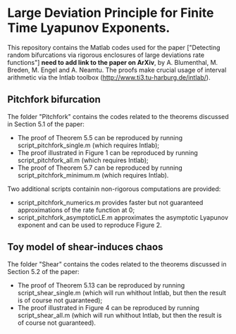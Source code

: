 # Large Deviation Principle for Finite Time Lyapunov Exponents.

This repository contains the Matlab codes used for the paper ["Detecting random bifurcations via rigorous enclosures of large
deviations rate functions"] **need to add link to the paper on ArXiv**, by A. Blumenthal, M. Breden, M. Engel and A. Neamtu. The proofs make crucial usage of
interval arithmetic via the Intlab toolbox (http://www.ti3.tu-harburg.de/intlab/).

## Pitchfork bifurcation

The folder "Pitchfork" contains the codes related to the theorems discussed in Section 5.1 of the paper:
- The proof of Theorem 5.5 can be reproduced by running script_pitchfork_single.m (which requires Intlab);
- The proof illustrated in Figure 1 can be reproduced by running script_pitchfork_all.m (which requires Intlab);
- The proof of Theorem 5.7 can be reproduced by running script_pitchfork_minimum.m (which requires Intlab).
  
Two additional scripts containin non-rigorous computations are provided:
- script_pitchfork_numerics.m provides faster but not guaranteed approximations of the rate function at 0;
- script_pitchfork_asymptoticLE.m approximates the asymptotic Lyapunov exponent and can be used to reproduce Figure 2.

## Toy model of shear-induces chaos

The folder "Shear" contains the codes related to the theorems discussed in Section 5.2 of the paper:
- The proof of Theorem 5.13 can be reproduced by running script_shear_single.m (which will run whithout Intlab, but then the result is of course not guaranteed);
- The proof illustrated in Figure 4 can be reproduced by running script_shear_all.m (which will run whithout Intlab, but then the result is of course not guaranteed).
